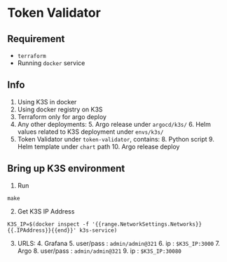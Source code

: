 # Token Validator

## Requirement

- `terraform`
- Running `docker` service

## Info
1. Using K3S in docker
2. Using docker registry on K3S
3. Terraform only for argo deploy
4. Any other deployments:
   5. Argo release under `argocd/k3s/`
   6. Helm values related to K3S deployment under `envs/k3s/`
7. Token Validator under `token-validator`, contains:
   8. Python script
   9. Helm template under `chart` path
   10. Argo release deploy

## Bring up K3S environment
1. Run
```
make
```
2. Get K3S IP Address
```
K3S_IP=$(docker inspect -f '{{range.NetworkSettings.Networks}}{{.IPAddress}}{{end}}' k3s-service)
```
3. URLS:
   4. Grafana
      5. user/pass : `admin/admin@321`
      6. ip : `$K3S_IP:3000`
   7. Argo
      8. user/pass : `admin/admin@321`
      9. ip : `$K3S_IP:30080`